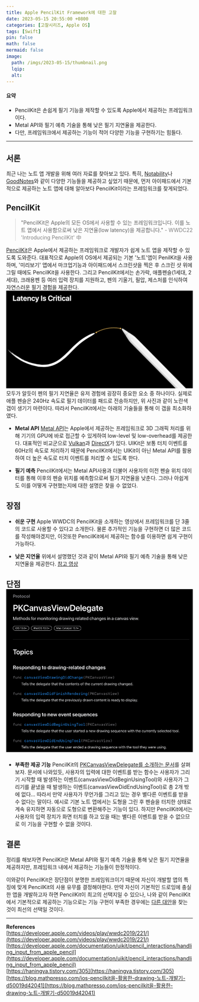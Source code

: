 ```yaml
---
title: Apple PencilKit Framework에 대한 고찰
date: 2023-05-15 20:55:00 +0800
categories: [고찰시리즈, Apple OS]
tags: [Swift]
pin: false
math: false
mermaid: false
image:
  path: /imgs/2023-05-15/thumbnail.png
  lqip:
  alt:
---
```


#### 요약
* PencilKit은 손쉽게 필기 기능을 제작할 수 있도록 Apple에서 제공하는 프레임워크이다.
* Metal API와 필기 예측 기술을 통해 낮은 필기 지연율을 제공한다.
* 다만, 프레임워크에서 제공하는 기능이 적어 다양한 기능을 구현하기는 힘들다.

---

## 서론
최근 나는 노트 앱 개발을 위해 여러 자료를 찾아보고 있다. 특히, [Notability](https://notability.com/ko)나 [GoodNotes](https://www.goodnotes.com/)와 같이 다양한 기능들을 제공하고 싶었기 때문에, 먼저 아이패드에서 기본적으로 제공하는 노트 앱에 대해 알아보다 PencilKit이라는 프레임워크를 찾게되었다.


## PencilKit
> "PencilKit은 Apple의 모든 OS에서 사용할 수 있는 프레임워크입니다. 이를 노트 앱에서 사용함으로써 낮은 지연율(low latency)을 제공합니다."
> <span style="color: gray;">\- WWDC22 'Introducing PencilKit' 中</span>

[PencilKit](https://developer.apple.com/documentation/pencilkit)은 Apple에서 제공하는 프레임워크로 개발자가 쉽게 노트 앱을 제작할 수 있도록 도와준다. 대표적으로 Apple의 OS에서 제공되는 기본 '노트'앱이 PenilKit을 사용하며, '미리보기' 앱에서 마크업기능과 아이패드에서 스크린샷을 찍은 후 스크린 샷 위에 그릴 때에도 PencilKit을 사용한다. 그리고 PencilKit에서는 손가락, 애플펜슬(1세대, 2세대), 크래용펜 등 여러 입력 장치를 지원하고, 펜의 기울기, 필압, 제스처를 인식하여 자연스러운 필기 경험을 제공한다.![](/imgs/2023-05-15/latency-is-critical.png) 모두가 알듯이 펜의 필기 지연율은 유저 경험에 굉장히 중요한 요소 중 하나이다. 실제로 애플 펜슬은 240Hz 속도로 필기 데이터를 패드로 전송하지만, 위 사진과 같이 노란색 갭이 생기기 마련이다. 따라서 PencilKit에서는 아래의 기술들을 통해 이 갭을 최소화하였다.
* **Metal API**
[Metal API](https://developer.apple.com/metal/)는 Apple에서 제공하는 프레임워크로 3D 그래픽 처리를 위해 기기의 GPU에 바로 접근할 수 있게하여 low-level 및 low-overhead를 제공한다. 대표적인 비교군으로 [Vulkan](https://www.vulkan.org/)과 [DirectX](https://learn.microsoft.com/ko-kr/windows/win32/directx)가 있다.
UIKit은 보통 터치 이벤트를 60Hz의 속도로 처리하기 때문에 PencilKit에서는 UIKit이 아닌 Metal API를 활용하여 더 높은 속도로 터치 이벤트를 처리할 수 있도록 한다.

* **필기 예측**
PencilKit에서는 Metal API사용과 더불어 사용자의 이전 펜슬 위치 데이터를 통해 이후의 펜슬 위치를 예측함으로써 필기 지연율을 낮춘다. 그러나 아쉽게도 이를 어떻게 구현했는지에 대한 설명은 찾을 수 없었다.

## 장점
* **쉬운 구현**
Apple WWDC의 PencilKit을 소개하는 영상에서 프레임워크를 단 3줄의 코드로 사용할 수 있다고 소개한다. 물론 추가적인 기능을 구현하면 더 많은 코드를 작성해야겠지만, 이것또한 PencilKit에서 제공하는 함수를 이용하면 쉽게 구현이 가능하다.

* **낮은 지연율**
위에서 설명했던 것과 같이 Metal API와 필기 예측 기술을 통해 낮은 지연율을 제공한다.
[참고 영상](https://youtu.be/8qFK-mgYIU8)

## 단점 ![](/imgs/2023-05-15/delegate.png)
* **부족한 제공 기능**
PencilKit의 [PKCanvasViewDelegate를 소개하는 문서](https://developer.apple.com/documentation/pencilkit/pkcanvasviewdelegate)를 살펴보자. 문서에 나와있듯, 사용자의 입력에 대한 이벤트를 받는 함수는 사용자가 그리기 시작할 때 발생하는 이벤트(canvasViewDidBeginUsingTool)와 사용자가 그리기를 끝냈을 때 발생하는 이벤트(canvasViewDidEndUsingTool)로 총 2개 밖에 없다... 따라서 만약 사용자가 무언가를 그리고 있는 경우 별다른 이벤트를 받을 수 없다는 말이다.
예시로 기본 노트 앱에서는 도형을 그린 후 펜슬을 터치한 상태로 계속 유지하면 자동으로 도형으로 변환해주는 기능이 있다. 하지만 PencilKit에서는 사용자의 입력 장치가 화면 터치를 하고 있을 때는 별다른 이벤트를 받을 수 없으므로 이 기능을 구현할 수 없을 것이다.

## 결론
정리를 해보자면 PencilKit은 Metal API와 필기 예측 기술을 통해 낮은 필기 지연율을 제공하지만, 프레임워크 내에서 제공하는 기능들이 한정적이다.

이와같이 PencilKit은 장단점이 분명한 프레임워크이기 때문에 자신이 개발할 앱의 특징에 맞게 PencilKit의 사용 유무를 결정해야한다. 만약 자신이 기본적인 드로잉에 충실한 앱을 개발하고자 하면 PencilKit이 최고의 선택지일 수 있으나, 나와 같이 PencilKit에서 기본적으로 제공하는 기능으로는 기능 구현이 부족한 경우에는 [다른 대안](https://developer.apple.com/documentation/uikit/touches_presses_and_gestures/leveraging_touch_input_for_drawing_apps)을 찾는 것이 최선의 선택일 것이다.
<br>


---
**References** <br>[https://developer.apple.com/videos/play/wwdc2019/221/](https://developer.apple.com/videos/play/wwdc2019/221/)<br>[https://developer.apple.com/documentation/uikit/pencil_interactions/handling_input_from_apple_pencil](https://developer.apple.com/documentation/uikit/pencil_interactions/handling_input_from_apple_pencil)<br>[https://haningya.tistory.com/305](https://haningya.tistory.com/305)<br>[https://blog.mathpresso.com/ios-pencilkit을-활용한-drawing-노트-개발기-d50019d42041](https://blog.mathpresso.com/ios-pencilkit을-활용한-drawing-노트-개발기-d50019d42041)
